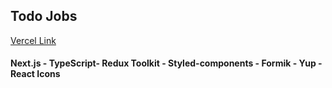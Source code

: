 ## Todo Jobs

[Vercel Link](https://todo-jobs.vercel.app/)

#### Next.js - TypeScript- Redux Toolkit - Styled-components - Formik - Yup - React Icons
